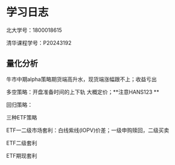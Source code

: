 # 学习日志

北大学号：1800018615

清华课程学号：P20243192



## 量化分析

牛市中期alpha策略期货端高升水，现货端涨幅跟不上；收益亏出



多空策略：开盘准备时间的上下轨 大概定价；**注意HANS123 **

回归策略：

三种ETF策略

ETF一二级市场套利：白线紫线(IOPV)价差；一级申购赎回，二级买卖

ETF二级套利

ETF期现套利

